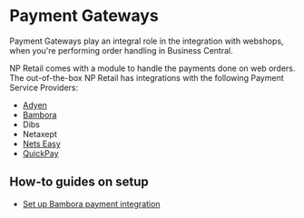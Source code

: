 # Payment Gateways

Payment Gateways play an integral role in the integration with webshops, when you're performing order handling in Business Central.

NP Retail comes with a module to handle the payments done on web orders. The out-of-the-box NP Retail has integrations with the following Payment Service Providers:

- [Adyen](https://www.adyen.com/our-solution/online-payments)
- [Bambora](https://www.bambora.com/online/)
- Dibs
- Netaxept
- [Nets Easy](https://www.nets.eu/payments/online)
- [QuickPay](https://quickpay.net)

## How-to guides on setup

- [Set up Bambora payment integration](./howto/bambora.md)